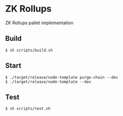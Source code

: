 # ZK Rollups
ZK Rollups pallet implementation

## Build
```
$ sh scripts/build.sh
```

## Start
```
$ ./target/release/node-template purge-chain --dev
$ ./target/release/node-template --dev
```

## Test
```
$ sh scripts/test.sh
```
